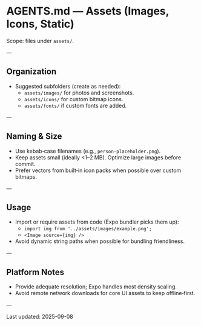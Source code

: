 # AGENTS.md — Assets (Images, Icons, Static)

Scope: files under `assets/`.

—

## Organization

- Suggested subfolders (create as needed):
  - `assets/images/` for photos and screenshots.
  - `assets/icons/` for custom bitmap icons.
  - `assets/fonts/` if custom fonts are added.

—

## Naming & Size

- Use kebab‑case filenames (e.g., `person-placeholder.png`).
- Keep assets small (ideally <1–2 MB). Optimize large images before commit.
- Prefer vectors from built‑in icon packs when possible over custom bitmaps.

—

## Usage

- Import or require assets from code (Expo bundler picks them up):
  - `import img from '../assets/images/example.png';`
  - `<Image source={img} />`
- Avoid dynamic string paths when possible for bundling friendliness.

—

## Platform Notes

- Provide adequate resolution; Expo handles most density scaling.
- Avoid remote network downloads for core UI assets to keep offline‑first.

—

Last updated: 2025-09-08

